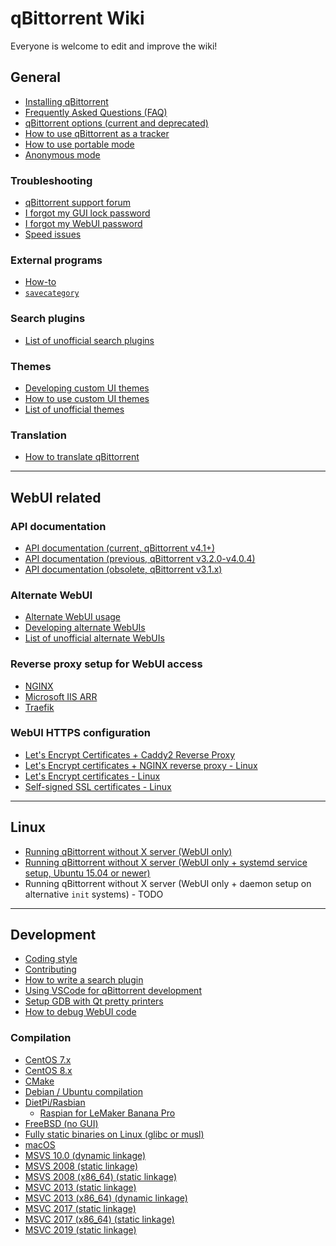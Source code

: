 # qBittorrent Wiki

Everyone is welcome to edit and improve the wiki!

## General

* [Installing qBittorrent](wiki/Installing-qBittorrent)
* [Frequently Asked Questions (FAQ)](wiki/Frequently-Asked-Questions)
* [qBittorrent options (current and deprecated)](wiki/Explanation-of-Options-in-qBittorrent)
* [How to use qBittorrent as a tracker](wiki/How-to-use-qBittorrent-as-a-tracker)
* [How to use portable mode](wiki/How-to-use-portable-mode)
* [Anonymous mode](wiki/Anonymous-Mode)

### Troubleshooting

* [qBittorrent support forum](http://forum.qbittorrent.org/)
* [I forgot my GUI lock password](wiki/I-forgot-my-UI-lock-password)
* [I forgot my WebUI password](wiki/Web-UI-password-locked-on-qBittorrent-NO-X-%28qbittorrent-nox%29)
* [Speed issues](wiki/Things-we-need-to-know-to-help-you-with-'speed'-issues)

### External programs

* [How-to](wiki/External-programs:-How-to)
* [`savecategory`](wiki/External-programs:-savecategory)

### Search plugins

* [List of unofficial search plugins](wiki/Unofficial-search-plugins)

### Themes

* [Developing custom UI themes](wiki/Create-custom-themes-for-qBittorrent)
* [How to use custom UI themes](wiki/How-to-use-custom-UI-themes)
* [List of unofficial themes](wiki/List-of-known-qBittorrent-themes)

### Translation

* [How to translate qBittorrent](wiki/How-to-translate-qBittorrent)

---

## WebUI related

### API documentation

* [API documentation (current, qBittorrent v4.1+)](wiki/Web-API-Documentation)
* [API documentation (previous, qBittorrent v3.2.0-v4.0.4)](wiki/WebUI-API-Documentation)
* [API documentation (obsolete, qBittorrent v3.1.x)](wiki/WebUI-API-Documentation-(qBittorrent-v3.1.x))

### Alternate WebUI

* [Alternate WebUI usage](wiki/Alternate-WebUI-usage)
* [Developing alternate WebUIs](wiki/Developing-alternate-WebUIs-(WIP))
* [List of unofficial alternate WebUIs](wiki/List-of-known-alternate-WebUIs)

### Reverse proxy setup for WebUI access

* [NGINX](wiki/NGINX-Reverse-Proxy-for-Web-UI)
* [Microsoft IIS ARR](wiki/IIS-ARR-Reverse-Proxy)
* [Traefik](wiki/Traefik-Reverse-Proxy-for-Web-UI)

### WebUI HTTPS configuration

* [Let's Encrypt Certificates + Caddy2 Reverse Proxy](wiki/Linux-WebUI-HTTPS-with-Let's-Encrypt-&-Caddy2-reverse-proxy)
* [Let's Encrypt certificates + NGINX reverse proxy - Linux](wiki/Linux-WebUI-HTTPS-with-Let's-Encrypt-certificates-and-NGINX-SSL-reverse-proxy)
* [Let's Encrypt certificates - Linux](wiki/Linux-WebUI-setting-up-HTTPS-with-Let's-Encrypt-certificates)
* [Self-signed SSL certificates - Linux](wiki/Linux-WebUI-setting-up-HTTPS-with-self-signed-SSL-certificates)

---

## Linux

* [Running qBittorrent without X server (WebUI only)](wiki/Running-qBittorrent-without-X-server-(WebUI-only))
* [Running qBittorrent without X server (WebUI only + systemd service setup, Ubuntu 15.04 or newer)](wiki/Running-qBittorrent-without-X-server-(WebUI-only---systemd-service-setup,-Ubuntu-15.04-or-newer))
* Running qBittorrent without X server (WebUI only + daemon setup on alternative `init` systems) - TODO

---

## Development

* [Coding style](https://github.com/qbittorrent/qBittorrent/blob/master/CODING_GUIDELINES.md)
* [Contributing](https://github.com/qbittorrent/qBittorrent/blob/master/CONTRIBUTING.md)
* [How to write a search plugin](wiki/How-to-write-a-search-plugin)
* [Using VSCode for qBittorrent development](wiki/Using-VSCode-for-qBittorrent-development)
* [Setup GDB with Qt pretty printers](wiki/Setup-GDB-with-Qt-pretty-printers)
* [How to debug WebUI code](wiki/How-to-debug-the-WebUI-code)

### Compilation

* [CentOS 7.x](wiki/Compilation:-CentOS-7.x)
* [CentOS 8.x](wiki/Compilation:-CentOS-8.x)
* [CMake](wiki/Compilation:-CMake)
* [Debian / Ubuntu compilation](wiki/Compilation:-Debian-and-Ubuntu)
* [DietPi/Rasbian](wiki/Compilation:-DietPi-and-Raspbian-(Debian-9.0))
	* [Raspian for LeMaker Banana Pro](wiki/Compilation:-Raspbian-for-LeMaker-Banana-Pro)
* [FreeBSD (no GUI)](wiki/Compilation:-FreeBSD-(no-GUI))
* [Fully static binaries on Linux (glibc or musl)](wiki/Compiliation:-Fully-static-binaries-on-Linux-(glibc-or-musl))
* [macOS](wiki/Compilation:-macOS)
* [MSVS 10.0 (dynamic linkage)](wiki/Compilation:-MSVC-10.0-(dynamic-linkage))
* [MSVS 2008 (static linkage)](wiki/Compilation:-MSVC-2008-(static-linkage))
* [MSVS 2008 (x86_64) (static linkage)](wiki/Compilation:-MSVC-2010-(x86_64)-(dynamic-linkage))
* [MSVC 2013 (static linkage)](wiki/Compilation:-MSVC-2013-(static-linkage))
* [MSVC 2013 (x86_64) (dynamic linkage)](wiki/Compilation:-MSVC-2013-(x86_64)-(dynamic-linkage))
* [MSVC 2017 (static linkage)](wiki/Compiling:-MSVC-2017-(static-linkage))
* [MSVC 2017 (x86_64) (static linkage)](wiki/Compilation:-MSVC-2017-(x86_64)-(static-linkage))
* [MSVC 2019 (static linkage)](wiki/Compiling:-MSVC-2019-(static-linkage))